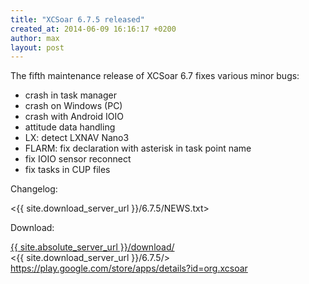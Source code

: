 ```yaml
---
title: "XCSoar 6.7.5 released"
created_at: 2014-06-09 16:16:17 +0200
author: max
layout: post
---
```


The fifth maintenance release of XCSoar 6.7 fixes various minor bugs:

* crash in task manager
* crash on Windows (PC)
* crash with Android IOIO
* attitude data handling
* LX: detect LXNAV Nano3
* FLARM: fix declaration with asterisk in task point name
* fix IOIO sensor reconnect
* fix tasks in CUP files

Changelog:

  <{{ site.download_server_url }}/6.7.5/NEWS.txt>

Download:

 [{{ site.absolute_server_url }}/download/](/download/)  
 <{{ site.download_server_url }}/6.7.5/>  
 <https://play.google.com/store/apps/details?id=org.xcsoar>
